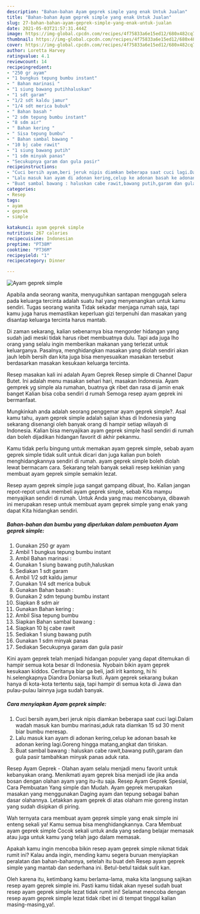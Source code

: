 ```yaml
---
description: "Bahan-bahan Ayam geprek simple yang enak Untuk Jualan"
title: "Bahan-bahan Ayam geprek simple yang enak Untuk Jualan"
slug: 27-bahan-bahan-ayam-geprek-simple-yang-enak-untuk-jualan
date: 2021-05-03T21:57:31.444Z
image: https://img-global.cpcdn.com/recipes/4f75833a6e15ed12/680x482cq70/ayam-geprek-simple-foto-resep-utama.jpg
thumbnail: https://img-global.cpcdn.com/recipes/4f75833a6e15ed12/680x482cq70/ayam-geprek-simple-foto-resep-utama.jpg
cover: https://img-global.cpcdn.com/recipes/4f75833a6e15ed12/680x482cq70/ayam-geprek-simple-foto-resep-utama.jpg
author: Loretta Harvey
ratingvalue: 4.1
reviewcount: 14
recipeingredient:
- "250 gr ayam"
- "1 bungkus tepung bumbu instant"
- " Bahan marinasi "
- "1 siung bawang putihhaluskan"
- "1 sdt garam"
- "1/2 sdt kaldu jamur"
- "1/4 sdt merica bubuk"
- " Bahan basah "
- "2 sdm tepung bumbu instant"
- "8 sdm air"
- " Bahan kering "
- " Sisa tepung bumbu"
- " Bahan sambal bawang "
- "10 bj cabe rawit"
- "1 siung bawang putih"
- "1 sdm minyak panas"
- "Secukupnya garam dan gula pasir"
recipeinstructions:
- "Cuci bersih ayam,beri jeruk nipis diamkan beberapa saat cuci lagi.Dalam wadah masuk kan bumbu marinasi,aduk rata diamkan 15 sd 30 menit biar bumbu meresap."
- "Lalu masuk kan ayam di adonan kering,celup ke adonan basah ke adonan kering lagi.Goreng hingga matang,angkat dan tiriskan."
- "Buat sambal bawang : haluskan cabe rawit,bawang putih,garam dan gula pasir tambahkan minyak panas aduk rata."
categories:
- Resep
tags:
- ayam
- geprek
- simple

katakunci: ayam geprek simple 
nutrition: 267 calories
recipecuisine: Indonesian
preptime: "PT38M"
cooktime: "PT36M"
recipeyield: "1"
recipecategory: Dinner

---
```



![Ayam geprek simple](https://img-global.cpcdn.com/recipes/4f75833a6e15ed12/680x482cq70/ayam-geprek-simple-foto-resep-utama.jpg)

Apabila anda seorang wanita, menyuguhkan santapan menggugah selera pada keluarga tercinta adalah suatu hal yang menyenangkan untuk kamu sendiri. Tugas seorang  wanita Tidak sekadar menjaga rumah saja, tapi kamu juga harus memastikan keperluan gizi terpenuhi dan masakan yang disantap keluarga tercinta harus mantab.

Di zaman  sekarang, kalian sebenarnya bisa mengorder hidangan yang sudah jadi meski tidak harus ribet membuatnya dulu. Tapi ada juga lho orang yang selalu ingin memberikan makanan yang terlezat untuk keluarganya. Pasalnya, menghidangkan masakan yang diolah sendiri akan jauh lebih bersih dan kita juga bisa menyesuaikan masakan tersebut berdasarkan masakan kesukaan keluarga tercinta. 

Resep masakan kali ini adalah Ayam Geprek Resep simple di Channel Dapur Butet. Ini adalah menu masakan sehari hari, masakan Indonesia. Ayam gemprek yg simple ala rumahan, buatnya gk ribet dan rasa di jamin enak banget Kalian bisa coba sendiri d rumah Semoga resep ayam geprek ini bermanfaat.

Mungkinkah anda adalah seorang penggemar ayam geprek simple?. Asal kamu tahu, ayam geprek simple adalah sajian khas di Indonesia yang sekarang disenangi oleh banyak orang di hampir setiap wilayah di Indonesia. Kalian bisa menyajikan ayam geprek simple hasil sendiri di rumah dan boleh dijadikan hidangan favorit di akhir pekanmu.

Kamu tidak perlu bingung untuk memakan ayam geprek simple, sebab ayam geprek simple tidak sulit untuk dicari dan juga kalian pun boleh menghidangkannya sendiri di rumah. ayam geprek simple boleh diolah lewat bermacam cara. Sekarang telah banyak sekali resep kekinian yang membuat ayam geprek simple semakin lezat.

Resep ayam geprek simple juga sangat gampang dibuat, lho. Kalian jangan repot-repot untuk membeli ayam geprek simple, sebab Kita mampu menyajikan sendiri di rumah. Untuk Anda yang mau mencobanya, dibawah ini merupakan resep untuk membuat ayam geprek simple yang enak yang dapat Kita hidangkan sendiri.

<!--inarticleads1-->

##### Bahan-bahan dan bumbu yang diperlukan dalam pembuatan Ayam geprek simple:

1. Gunakan 250 gr ayam
1. Ambil 1 bungkus tepung bumbu instant
1. Ambil  Bahan marinasi :
1. Gunakan 1 siung bawang putih,haluskan
1. Sediakan 1 sdt garam
1. Ambil 1/2 sdt kaldu jamur
1. Gunakan 1/4 sdt merica bubuk
1. Gunakan  Bahan basah :
1. Gunakan 2 sdm tepung bumbu instant
1. Siapkan 8 sdm air
1. Gunakan  Bahan kering :
1. Ambil  Sisa tepung bumbu
1. Siapkan  Bahan sambal bawang :
1. Siapkan 10 bj cabe rawit
1. Sediakan 1 siung bawang putih
1. Gunakan 1 sdm minyak panas
1. Sediakan Secukupnya garam dan gula pasir


Kini ayam geprek telah menjadi hidangan populer yang dapat ditemukan di hampir semua kota besar di Indonesia. Nyobain bikin ayam geprek kesukaan kiddos. Ceritanya biar ga beli, jadi irit kantong, hi hi hi.selengkapnya Diandra Doniarsa Ikuti. Ayam geprek sekarang bukan hanya di kota-kota tertentu saja, tapi hampir di semua kota di Jawa dan pulau-pulau lainnya juga sudah banyak. 

<!--inarticleads2-->

##### Cara menyiapkan Ayam geprek simple:

1. Cuci bersih ayam,beri jeruk nipis diamkan beberapa saat cuci lagi.Dalam wadah masuk kan bumbu marinasi,aduk rata diamkan 15 sd 30 menit biar bumbu meresap.
1. Lalu masuk kan ayam di adonan kering,celup ke adonan basah ke adonan kering lagi.Goreng hingga matang,angkat dan tiriskan.
1. Buat sambal bawang : haluskan cabe rawit,bawang putih,garam dan gula pasir tambahkan minyak panas aduk rata.


Resep Ayam Geprek - Olahan ayam selalu menjadi menu favorit untuk kebanyakan orang. Menikmati ayam geprek bisa menjadi ide jika anda bosan dengan olahan ayam yang itu-itu saja. Resep Ayam Geprek Spesial, Cara Pembuatan Yang simple dan Mudah. Ayam geprek merupakan masakan yang menggunakan Daging ayam dan tepung sebagai bahan dasar olahannya. Letakkan ayam geprek di atas olaham mie goreng instan yang sudah disipkan di piring. 

Wah ternyata cara membuat ayam geprek simple yang enak simple ini enteng sekali ya! Kamu semua bisa menghidangkannya. Cara Membuat ayam geprek simple Cocok sekali untuk anda yang sedang belajar memasak atau juga untuk kamu yang telah jago dalam memasak.

Apakah kamu ingin mencoba bikin resep ayam geprek simple nikmat tidak rumit ini? Kalau anda ingin, mending kamu segera buruan menyiapkan peralatan dan bahan-bahannya, setelah itu buat deh Resep ayam geprek simple yang mantab dan sederhana ini. Betul-betul taidak sulit kan. 

Oleh karena itu, ketimbang kamu berlama-lama, maka kita langsung sajikan resep ayam geprek simple ini. Pasti kamu tiidak akan nyesel sudah buat resep ayam geprek simple lezat tidak rumit ini! Selamat mencoba dengan resep ayam geprek simple lezat tidak ribet ini di tempat tinggal kalian masing-masing,ya!.

